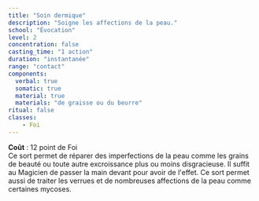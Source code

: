 ```yaml
---
title: "Soin dermique"
description: "Soigne les affections de la peau."
school: "Évocation"
level: 2
concentration: false
casting_time: "1 action"
duration: "instantanée"
range: "contact"
components:
  verbal: true
  somatic: true
  material: true
  materials: "de graisse ou du beurre"
ritual: false
classes:
    - Foi
---
```

**Coût** : 12 point de Foi  
Ce sort permet de réparer des imperfections de la peau comme les grains de beauté ou toute autre excroissance plus ou moins disgracieuse. Il suffit au Magicien de passer la main devant pour avoir de l'effet. Ce sort permet aussi de traiter les verrues et de nombreuses affections de la peau comme certaines mycoses.   
